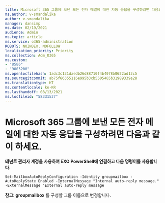 ```yaml
---
title: Microsoft 365 그룹에 보낸 모든 전자 메일에 대한 자동 응답을 구성하려면 다음과 같이 하세요.
ms.author: v-smandalika
author: v-smandalika
manager: dansimp
ms.date: 02/19/2021
audience: Admin
ms.topic: article
ms.service: o365-administration
ROBOTS: NOINDEX, NOFOLLOW
localization_priority: Priority
ms.collection: Adm_O365
ms.custom:
- "8586"
- "9003200"
ms.openlocfilehash: 1adc3c131daedb26d88710f4b4078b0622ad13c5
ms.sourcegitcommit: ab75f66355116e995b3cb5505465b31989339e28
ms.translationtype: HT
ms.contentlocale: ko-KR
ms.lasthandoff: 08/13/2021
ms.locfileid: "58331537"
---
```

# <a name="to-configure-auto-reply-for-all-emails-sent-to-microsoft-365-group"></a>Microsoft 365 그룹에 보낸 모든 전자 메일에 대한 자동 응답을 구성하려면 다음과 같이 하세요.

**테넌트 관리자 계정을 사용하여 EXO PowerShell에 연결하고 다음 명령어를 사용합니다**.

`Set-MailboxAutoReplyConfiguration -Identity groupmailbox -AutoReplyState Enabled -InternalMessage "Internal auto-reply message." -ExternalMessage "External auto-reply message`

**참고**: **groupmailbox** 를 구성할 그룹 이름으로 변경합니다.

